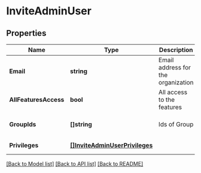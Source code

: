 # InviteAdminUser

## Properties
Name | Type | Description | Notes
------------ | ------------- | ------------- | -------------
**Email** | **string** | Email address for the organization | [default to null]
**AllFeaturesAccess** | **bool** | All access to the features | [default to null]
**GroupIds** | **[]string** | Ids of Group | [optional] [default to null]
**Privileges** | [**[]InviteAdminUserPrivileges**](inviteAdminUser_privileges.md) |  | [default to null]

[[Back to Model list]](../README.md#documentation-for-models) [[Back to API list]](../README.md#documentation-for-api-endpoints) [[Back to README]](../README.md)


